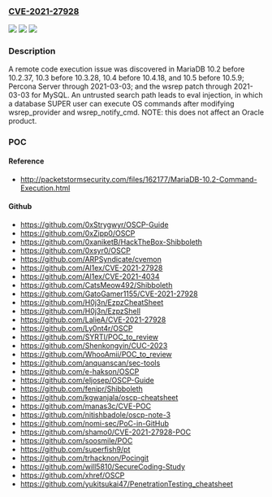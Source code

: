 ### [CVE-2021-27928](https://cve.mitre.org/cgi-bin/cvename.cgi?name=CVE-2021-27928)
![](https://img.shields.io/static/v1?label=Product&message=n%2Fa&color=blue)
![](https://img.shields.io/static/v1?label=Version&message=n%2Fa&color=blue)
![](https://img.shields.io/static/v1?label=Vulnerability&message=n%2Fa&color=brighgreen)

### Description

A remote code execution issue was discovered in MariaDB 10.2 before 10.2.37, 10.3 before 10.3.28, 10.4 before 10.4.18, and 10.5 before 10.5.9; Percona Server through 2021-03-03; and the wsrep patch through 2021-03-03 for MySQL. An untrusted search path leads to eval injection, in which a database SUPER user can execute OS commands after modifying wsrep_provider and wsrep_notify_cmd. NOTE: this does not affect an Oracle product.

### POC

#### Reference
- http://packetstormsecurity.com/files/162177/MariaDB-10.2-Command-Execution.html

#### Github
- https://github.com/0xStrygwyr/OSCP-Guide
- https://github.com/0xZipp0/OSCP
- https://github.com/0xaniketB/HackTheBox-Shibboleth
- https://github.com/0xsyr0/OSCP
- https://github.com/ARPSyndicate/cvemon
- https://github.com/Al1ex/CVE-2021-27928
- https://github.com/Al1ex/CVE-2021-4034
- https://github.com/CatsMeow492/Shibboleth
- https://github.com/GatoGamer1155/CVE-2021-27928
- https://github.com/H0j3n/EzpzCheatSheet
- https://github.com/H0j3n/EzpzShell
- https://github.com/LalieA/CVE-2021-27928
- https://github.com/Ly0nt4r/OSCP
- https://github.com/SYRTI/POC_to_review
- https://github.com/Shenkongyin/CUC-2023
- https://github.com/WhooAmii/POC_to_review
- https://github.com/anquanscan/sec-tools
- https://github.com/e-hakson/OSCP
- https://github.com/eljosep/OSCP-Guide
- https://github.com/fenipr/Shibboleth
- https://github.com/kgwanjala/oscp-cheatsheet
- https://github.com/manas3c/CVE-POC
- https://github.com/nitishbadole/oscp-note-3
- https://github.com/nomi-sec/PoC-in-GitHub
- https://github.com/shamo0/CVE-2021-27928-POC
- https://github.com/soosmile/POC
- https://github.com/superfish9/pt
- https://github.com/trhacknon/Pocingit
- https://github.com/will5810/SecureCoding-Study
- https://github.com/xhref/OSCP
- https://github.com/yukitsukai47/PenetrationTesting_cheatsheet

